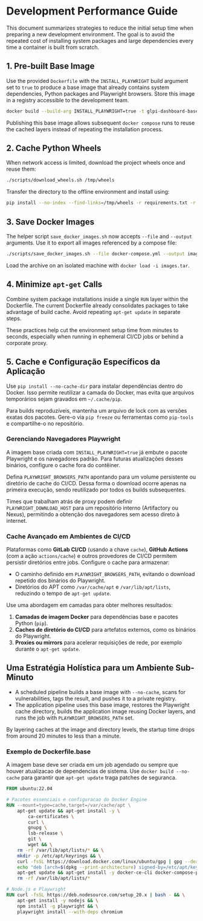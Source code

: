 # Development Performance Guide

This document summarizes strategies to reduce the initial setup time when preparing a new development environment. The goal is to avoid the repeated cost of installing system packages and large dependencies every time a container is built from scratch.

## 1. Pre-built Base Image

Use the provided `Dockerfile` with the `INSTALL_PLAYWRIGHT` build argument set to `true` to produce a base image that already contains system dependencies, Python packages and Playwright browsers. Store this image in a registry accessible to the development team.

```bash
docker build --build-arg INSTALL_PLAYWRIGHT=true -t glpi-dashboard-base -f Dockerfile .
```

Publishing this base image allows subsequent `docker compose` runs to reuse the cached layers instead of repeating the installation process.

## 2. Cache Python Wheels

When network access is limited, download the project wheels once and reuse them:

```bash
./scripts/download_wheels.sh /tmp/wheels
```

Transfer the directory to the offline environment and install using:

```bash
pip install --no-index --find-links=/tmp/wheels -r requirements.txt -r requirements-dev.txt
```

## 3. Save Docker Images

The helper script `save_docker_images.sh` now accepts `--file` and `--output` arguments. Use it to export all images referenced by a compose file:

```bash
./scripts/save_docker_images.sh --file docker-compose.yml --output images.tar
```

Load the archive on an isolated machine with `docker load -i images.tar`.

## 4. Minimize `apt-get` Calls

Combine system package installations inside a single `RUN` layer within the Dockerfile. The current Dockerfile already consolidates packages to take advantage of build cache. Avoid repeating `apt-get update` in separate steps.

These practices help cut the environment setup time from minutes to seconds, especially when running in ephemeral CI/CD jobs or behind a corporate proxy.

## 5. Cache e Configuração Específicos da Aplicação

Use `pip install --no-cache-dir` para instalar dependências dentro do Docker. Isso permite reutilizar a camada do Docker, mas evita que arquivos temporários sejam gravados em `~/.cache/pip`.

Para builds reproduzíveis, mantenha um arquivo de lock com as versões exatas dos pacotes. Gere-o via `pip freeze` ou ferramentas como `pip-tools` e compartilhe-o no repositório.

### Gerenciando Navegadores Playwright

A imagem base criada com `INSTALL_PLAYWRIGHT=true` já embute o pacote Playwright e os navegadores padrão. Para futuras atualizações desses binários, configure o cache fora do contêiner.

Defina `PLAYWRIGHT_BROWSERS_PATH` apontando para um volume persistente ou diretório de cache do CI/CD. Dessa forma o download ocorre apenas na primeira execução, sendo reutilizado por todos os builds subsequentes.

Times que trabalham atrás de proxy podem definir `PLAYWRIGHT_DOWNLOAD_HOST` para um repositório interno (Artifactory ou Nexus), permitindo a obtenção dos navegadores sem acesso direto à internet.

### Cache Avançado em Ambientes de CI/CD

Plataformas como **GitLab CI/CD** (usando a chave `cache`), **GitHub Actions** (com a ação `actions/cache`) e outros provedores de CI/CD permitem persistir diretórios entre jobs. Configure o cache para armazenar:

- O caminho definido em `PLAYWRIGHT_BROWSERS_PATH`, evitando o download repetido dos binários do Playwright.
- Diretórios do APT como `/var/cache/apt` e `/var/lib/apt/lists`, reduzindo o tempo de `apt-get update`.

Use uma abordagem em camadas para obter melhores resultados:

1. **Camadas de imagem Docker** para dependências base e pacotes Python (`pip`).
2. **Caches de diretório do CI/CD** para artefatos externos, como os binários do Playwright.
3. **Proxies ou mirrors** para acelerar requisições de rede, por exemplo durante o `apt-get update`.

## Uma Estratégia Holística para um Ambiente Sub-Minuto

- A scheduled pipeline builds a base image with `--no-cache`, scans for vulnerabilities, tags the result, and pushes it to a private registry.
- The application pipeline uses this base image, restores the Playwright cache directory, builds the application image reusing Docker layers, and runs the job with `PLAYWRIGHT_BROWSERS_PATH` set.

By layering caches at the image and directory levels, the startup time drops from around 20 minutes to less than a minute.


### Exemplo de Dockerfile.base

A imagem base deve ser criada em um job agendado ou sempre que houver atualizacao de dependencias de sistema. Use `docker build --no-cache` para garantir que `apt-get update` traga patches de seguranca.

```Dockerfile
FROM ubuntu:22.04

# Pacotes essenciais e configuracao do Docker Engine
RUN --mount=type=cache,target=/var/cache/apt \
    apt-get update && apt-get install -y \
        ca-certificates \
        curl \
        gnupg \
        lsb-release \
        git \
        wget && \
    rm -rf /var/lib/apt/lists/* && \
    mkdir -p /etc/apt/keyrings && \
    curl -fsSL https://download.docker.com/linux/ubuntu/gpg | gpg --dearmor -o /etc/apt/keyrings/docker.gpg && \
    echo "deb [arch=$(dpkg --print-architecture) signed-by=/etc/apt/keyrings/docker.gpg] https://download.docker.com/linux/ubuntu $(lsb_release -cs) stable" > /etc/apt/sources.list.d/docker.list && \
    apt-get update && apt-get install -y docker-ce-cli docker-compose-plugin && \
    rm -rf /var/lib/apt/lists/*

# Node.js e Playwright
RUN curl -fsSL https://deb.nodesource.com/setup_20.x | bash - && \
    apt-get install -y nodejs && \
    npm install -g playwright && \
    playwright install --with-deps chromium
```
